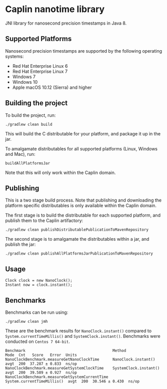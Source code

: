 # Caplin nanotime library
JNI library for nanosecond precision timestamps in Java 8.

## Supported Platforms
Nanosecond precision timestamps are supported by the following operating systems:
* Red Hat Enterprise Linux 6
* Red Hat Enterprise Linux 7
* Windows 7
* Windows 10
* Apple macOS 10.12 (Sierra) and higher

## Building the project
To build the project, run:
```
./gradlew clean build
```
This will build the C distributable for your platform, and package it up in the jar.

To amalgamate distributables for all supported platforms (Linux, Windows and Mac), run:
```
buildAllPlatformsJar
```
Note that this will only work within the Caplin domain.

## Publishing
This is a two stage build process. Note that publishing and downloading the platform specific distributables is only available within the Caplin domain.

The first stage is to build the distributable for each supported platform, and publish them to the Caplin artifactory:
```
./gradlew clean publishDistributablePublicationToMavenRepository
```

The second stage is to amalgamate the distributables within a jar, and publish the jar:
```
./gradlew clean publishAllPlatformsJarPublicationToMavenRepository
```

## Usage
```
Clock clock = new NanoClock();
Instant now = clock.instant();
```

## Benchmarks
Benchmarks can be run using:
```
./gradlew clean jmh
```

These are the benchmark results for `NanoClock.instant()` compared to `System.currentTimeMillis()` and `SystemClock.instant()`. Benchmarks were conducted on `Centos 7 64-bit`.
```
Benchmark                                       Method                      Mode  Cnt   Score   Error  Units
NanoClockBenchmark.measureGetNanoClockTime      NanoClock.instant()         avgt  200  37.287 ± 0.833  ns/op
NanoClockBenchmark.measureGetSystemClockTime    SystemClock.instant()       avgt  200  39.589 ± 0.927  ns/op
NanoClockBenchmark.measureGetSystemCurrentTime  System.currentTimeMillis()  avgt  200  30.546 ± 0.430  ns/op
```